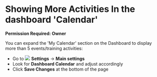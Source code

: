 # Showing More Activities In the dashboard 'Calendar'

**Permission Required: Owner**  
  
You can expand the 'My Calendar' section on the Dashboard to display more than 5 events/training activities:

* Go to ![](https://support.d4h.org/desk/file/10302050/image.png) **Settings** -&gt; **Main settings**
* Look for **Dashboard Calendar** and adjust accordingly
* Click **Save Changes** at the bottom of the page

